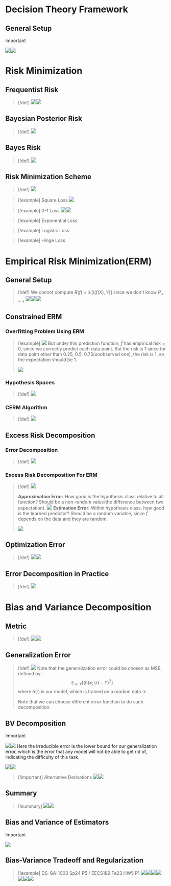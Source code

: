 # Decision Theory Framework
## General Setup
> [!important]
> ![](1_Statistical_Learning_Basics.assets/image-20240204191500362.png)![](1_Statistical_Learning_Basics.assets/image-20240204191507845.png)



# Risk Minimization
## Frequentist Risk
> [!def]
> ![](1_Statistical_Learning_Basics.assets/image-20240204191516660.png)![](1_Statistical_Learning_Basics.assets/image-20240204191521298.png)


## Bayesian Posterior Risk
> [!def]
> ![](1_Statistical_Learning_Basics.assets/image-20240204191529633.png)


## Bayes Risk
> [!def]
> ![](1_Statistical_Learning_Basics.assets/image-20240204191542239.png)


## Risk Minimization Scheme
> [!def]
> ![](1_Statistical_Learning_Basics.assets/image-20240204191606163.png)

> [!example] Square Loss
> ![](1_Statistical_Learning_Basics.assets/image-20240204191616853.png)

> [!example] 0-1 Loss
> ![](1_Statistical_Learning_Basics.assets/image-20240204191915993.png)![](1_Statistical_Learning_Basics.assets/image-20240204191922544.png)


> [!example] Exponential Loss


> [!example] Logistic Loss
> 


> [!example] Hinge Loss




# Empirical Risk Minimization(ERM)
## General Setup
> [!def]
> We cannot compute $R(f)=\mathbb{E}[l(f(X),Y)]$ since we don't know $P_{\mathcal{X}\times\mathcal{Y}}$
> ![](1_Statistical_Learning_Basics.assets/image-20240204190646759.png)![](1_Statistical_Learning_Basics.assets/image-20240204191010553.png)![](1_Statistical_Learning_Basics.assets/image-20240204191021924.png)


## Constrained ERM
### Overfitting Problem Using ERM
> [!example]
> ![](1_Statistical_Learning_Basics.assets/image-20240204192535276.png)
> But under this prediction function, $\hat{f}$ has empirical risk = 0, since we correctly predict each data point. But the risk is 1 since for data point other than 0.25, 0.5, 0.75(unobserved one), the risk is 1, so the expectation should be 1.
> 
> ![](1_Statistical_Learning_Basics.assets/image-20240204192840260.png)


### Hypothesis Spaces
> [!def]
> ![](1_Statistical_Learning_Basics.assets/image-20240204192904703.png)



### CERM Algorithm
> [!def]
> ![](1_Statistical_Learning_Basics.assets/image-20240204192947030.png)



## Excess Risk Decomposition
### Error Decomposition
> [!def]
> ![](1_Statistical_Learning_Basics.assets/image-20240204193104265.png)



### Excess Risk Decomposition For ERM
> [!def]
> ![](1_Statistical_Learning_Basics.assets/image-20240204193229770.png)
> 
> **Approximation Error:** How good is the hypothesis class relative to all function? Should be a non-random value(the difference between two expectation).
> ![](1_Statistical_Learning_Basics.assets/image-20240204193310148.png)
> **Estimation Error:** Within hypothesis class, how good is the learned predictor? Should be a random variable, since $\hat{f}$ depends on the data and they are random.
> 
> ![](1_Statistical_Learning_Basics.assets/image-20240204193324762.png)



## Optimization Error
> [!def]
> ![](1_Statistical_Learning_Basics.assets/image-20240204194513195.png)![](1_Statistical_Learning_Basics.assets/image-20240204194448371.png)


## Error Decomposition in Practice
> [!def]
> ![](1_Statistical_Learning_Basics.assets/image-20240204194621134.png)





# Bias and Variance Decomposition
## Metric
> [!def]
> ![](1_Statistical_Learning_Basics.assets/image-20240319094558292.png)![](1_Statistical_Learning_Basics.assets/image-20240319094605651.png)





## Generalization Error
> [!def]
> ![](1_Statistical_Learning_Basics.assets/image-20240219103920706.png)
> Note that the generalization error could be chosen as MSE, defined by:
> $$\mathbb{E}_{\mathcal{D},Y}[(h(\mathbf{x};\mathcal{D})-Y)^2]$$
> where $h(\cdot)$ is our model, which is trained on a random data $\mathcal{D}$.
> 
> Note that we can choose different error function to do such decomposition.



 

## BV Decomposition
> [!important]
> ![](1_Statistical_Learning_Basics.assets/image-20240219103858369.png)![](1_Statistical_Learning_Basics.assets/image-20240319094511065.png)
> Here the irreducible error is the lower bound for our generalization error, which is the error that any model will not be able to get rid of, indicating the difficulty of this task.
> 
> ![](1_Statistical_Learning_Basics.assets/image-20240219104211581.png)![](1_Statistical_Learning_Basics.assets/image-20240219104218402.png)

> [!important] Alternative Derivations
> ![](1_Statistical_Learning_Basics.assets/image-20240319103135230.png)![](1_Statistical_Learning_Basics.assets/image-20240319103144608.png)





## Summary
> [!summary] 
> ![](1_Statistical_Learning_Basics.assets/image-20240219104306732.png)![](1_Statistical_Learning_Basics.assets/image-20240219104316356.png)



## Bias and Variance of Estimators
> [!important]
> ![](1_Statistical_Learning_Basics.assets/image-20240319152845540.png)



## Bias-Variance Tradeoff and Regularization
> [!example] DS-GA-1003 Sp24 P5 / EECS189 Fa23 HW5 P1
> ![](1_Statistical_Learning_Basics.assets/image-20240319110344044.png)![](1_Statistical_Learning_Basics.assets/image-20240319110348880.png)![](1_Statistical_Learning_Basics.assets/image-20240319110357655.png)![](1_Statistical_Learning_Basics.assets/image-20240319110402703.png)![](1_Statistical_Learning_Basics.assets/image-20240319110413484.png)![](1_Statistical_Learning_Basics.assets/image-20240319110420811.png)![](1_Statistical_Learning_Basics.assets/image-20240319110429089.png)

















